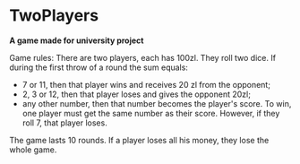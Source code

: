 # TwoPlayers
<b>A game made for university project</b>


Game rules:
There are two players, each has 100zl. They roll two dice. If during the first throw of a round the sum equals:
	<ul><li>7 or 11, then that player wins and receives 20 zl from the opponent;</li>
	<li>2, 3 or 12, then that player loses and gives the opponent 20zl;</li>
	<li>any other number, then that number becomes the player's score. To win, one player must get the same number as their score. However, if they roll 7, that player loses.</li></ul>
The game lasts 10 rounds. If a player loses all his money, they lose the whole game.
